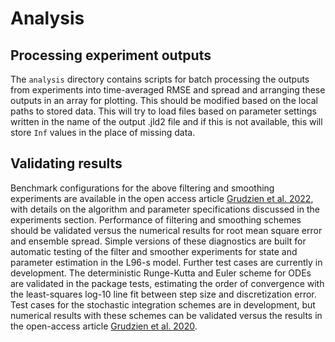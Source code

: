 # Analysis

## Processing experiment outputs

The `analysis` directory contains scripts for batch processing the outputs from experiments into time-averaged
RMSE and spread and arranging these outputs in an array for plotting.  This should be modified based on the
local paths to stored data.  This will try to load files based on parameter settings written in the name of
the output .jld2 file and if this is not available, this will store `Inf` values in the place of missing data.

## Validating results
Benchmark configurations for the above filtering and smoothing experiments are available in the open access article
[Grudzien et al. 2022](https://gmd.copernicus.org/articles/15/7641/2022/gmd-15-7641-2022.html),
with details on the algorithm and parameter specifications discussed in the experiments section.  Performance of filtering and
smoothing schemes should be validated versus the numerical results for root mean square error and ensemble spread.
Simple versions of these diagnostics are built for automatic testing of the filter and smoother experiments for state and parameter estimation
in the L96-s model.  Further test cases are currently in development.  The deterministic Runge-Kutta and Euler scheme for ODEs are
validated in the package tests, estimating the order of convergence with the least-squares log-10 line fit between step size
and discretization error.  Test cases for the stochastic integration schemes are in development, but numerical results with these
schemes can be validated versus the results in the open-access article 
[Grudzien et al. 2020](https://gmd.copernicus.org/articles/13/1903/2020/).

